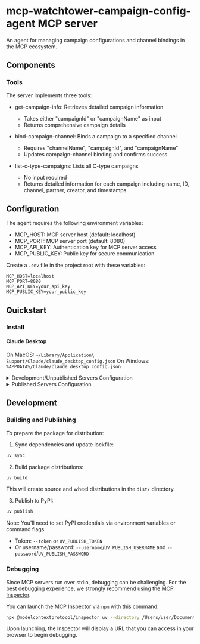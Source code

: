 # mcp-watchtower-campaign-config-agent MCP server

An agent for managing campaign configurations and channel bindings in the MCP ecosystem.

## Components

### Tools

The server implements three tools:

- get-campaign-info: Retrieves detailed campaign information
  - Takes either "campaignId" or "campaignName" as input
  - Returns comprehensive campaign details

- bind-campaign-channel: Binds a campaign to a specified channel
  - Requires "channelName", "campaignId", and "campaignName"
  - Updates campaign-channel binding and confirms success

- list-c-type-campaigns: Lists all C-type campaigns
  - No input required
  - Returns detailed information for each campaign including name, ID, channel, partner, creator, and timestamps

## Configuration

The agent requires the following environment variables:

- MCP_HOST: MCP server host (default: localhost)
- MCP_PORT: MCP server port (default: 8080)
- MCP_API_KEY: Authentication key for MCP server access
- MCP_PUBLIC_KEY: Public key for secure communication

Create a `.env` file in the project root with these variables:

```env
MCP_HOST=localhost
MCP_PORT=8080
MCP_API_KEY=your_api_key
MCP_PUBLIC_KEY=your_public_key
```

## Quickstart

### Install

#### Claude Desktop

On MacOS: `~/Library/Application\ Support/Claude/claude_desktop_config.json`
On Windows: `%APPDATA%/Claude/claude_desktop_config.json`

<details>
  <summary>Development/Unpublished Servers Configuration</summary>
  ```
  "mcpServers": {
    "mcp-watchtower-campaign-config-agent": {
      "command": "uv",
      "args": [
        "--directory",
        "/Users/user/Documents/projects/mcp-server/mcp-watchtower-campaign-config-agent",
        "run",
        "mcp-watchtower-campaign-config-agent"
      ]
    }
  }
  ```
</details>

<details>
  <summary>Published Servers Configuration</summary>
  ```
  "mcpServers": {
    "mcp-watchtower-campaign-config-agent": {
      "command": "uvx",
      "args": [
        "mcp-watchtower-campaign-config-agent"
      ]
    }
  }
  ```
</details>

## Development

### Building and Publishing

To prepare the package for distribution:

1. Sync dependencies and update lockfile:
```bash
uv sync
```

2. Build package distributions:
```bash
uv build
```

This will create source and wheel distributions in the `dist/` directory.

3. Publish to PyPI:
```bash
uv publish
```

Note: You'll need to set PyPI credentials via environment variables or command flags:
- Token: `--token` or `UV_PUBLISH_TOKEN`
- Or username/password: `--username`/`UV_PUBLISH_USERNAME` and `--password`/`UV_PUBLISH_PASSWORD`

### Debugging

Since MCP servers run over stdio, debugging can be challenging. For the best debugging
experience, we strongly recommend using the [MCP Inspector](https://github.com/modelcontextprotocol/inspector).


You can launch the MCP Inspector via [`npm`](https://docs.npmjs.com/downloading-and-installing-node-js-and-npm) with this command:

```bash
npx @modelcontextprotocol/inspector uv --directory /Users/user/Documents/projects/mcp-server/mcp-watchtower-campaign-config-agent run mcp-watchtower-campaign-config-agent
```


Upon launching, the Inspector will display a URL that you can access in your browser to begin debugging.